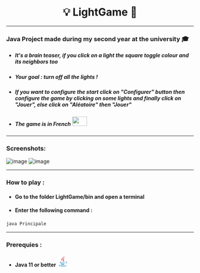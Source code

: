 <h1 align="center">💡 LightGame 🎲</h1>

<hr>

<h3 align="left">Java Project made during my second year at the university 🎓</h3>

- <h5 align="left">It's a brain teaser, if you click on a light the square toggle colour and its neighbors too</h5>
- <h5 align="left">Your goal : turn off all the lights !</h5> 
- <h5 align="left">If you want to configure the start click on "Configurer" button then configure the game by clicking on some lights and finally click on "Jouer", else click on "Aléatoire" then "Jouer"</h5>
- <h5 align="left">The game is in French <img src="https://upload.wikimedia.org/wikipedia/commons/thumb/c/c3/Flag_of_France.svg/langfr-225px-Flag_of_France.svg.png" width="40" height="25" /> </h5>

<hr>

<h3 align="left">Screenshots:</h3>

![image](https://user-images.githubusercontent.com/55751991/140624267-fdf75286-4d6a-4d5c-b167-5168f8f5f475.png)
![image](https://user-images.githubusercontent.com/55751991/140624428-3e513b60-928c-4153-b271-052c77ac1312.png)

<hr>

<h3 align="left">How to play :</h3>

- <h4 align="left">Go to the folder LightGame/bin and open a terminal</h4>
- <h4 align="left">Enter the following command :</h4>
```java
java Principale
```

<hr>

<h3 align="left">Prerequies :</h3> 

- <h4 align="left">Java 11 or better <a href="https://www.java.com" target="_blank"> <img src="https://raw.githubusercontent.com/devicons/devicon/master/icons/java/java-original.svg" alt="java" width="30" height="30"/> </a> <a href="https://developer.mozilla.org/en-US/docs/Web/JavaScript" target="_blank"> </a></h4>
